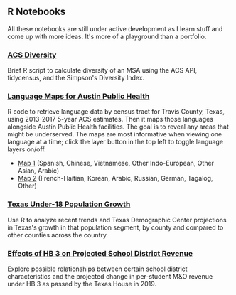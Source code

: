 ## R Notebooks
All these notebooks are still under active development as I learn stuff and come up with more ideas. It's more of a playground than a portfolio.

### [ACS Diversity](https://shalbrook.github.io/acs-diversity/)
Brief R script to calculate diversity of an MSA using the ACS API, tidycensus, and the Simpson's Diversity Index.

### [Language Maps for Austin Public Health](https://shalbrook.github.io/language-maps-for-aph/)
R code to retrieve language data by census tract for Travis County, Texas, using 2013-2017 5-year ACS estimates. Then it maps those languages alongside Austin Public Health facilities. The goal is to reveal any areas that might be underserved. The maps are most informative when viewing one language at a time; click the layer button in the top left to toggle language layers on/off.
* [Map 1](https://shalbrook.github.io/language-maps-for-aph/map1.html) (Spanish, Chinese, Vietnamese, Other Indo-European, Other Asian, Arabic)
* [Map 2](https://shalbrook.github.io/language-maps-for-aph/map2.html) (French-Haitian, Korean, Arabic, Russian, German, Tagalog, Other)

### [Texas Under-18 Population Growth](https://shalbrook.github.io/texas-under-18-pop-growth/)
Use R to analyze recent trends and Texas Demographic Center projections in Texas's growth in that population segment, by county and compared to other counties across the country.

### [Effects of HB 3 on Projected School District Revenue](https://shalbrook.github.io/hb3-school-districts/)
Explore possible relationships between certain school district characteristics and the projected change in per-student M&O revenue under HB 3 as passed by the Texas House in 2019.
